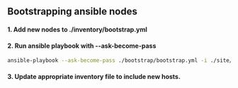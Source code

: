 ## Bootstrapping ansible nodes

#### 1. Add new nodes to ./inventory/bootstrap.yml

#### 2. Run ansible playbook with --ask-become-pass

```bash
ansible-playbook --ask-become-pass ./bootstrap/bootstrap.yml -i ./site/inventory/bootstrap.yml
```

#### 3. Update appropriate inventory file to include new hosts.
